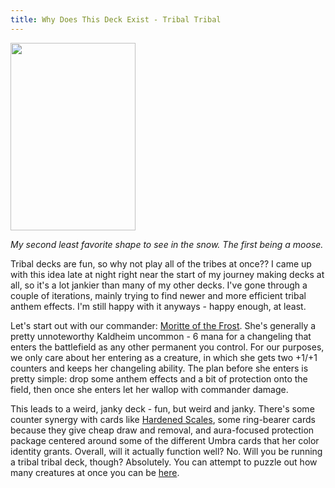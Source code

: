 ```yaml
---
title: Why Does This Deck Exist - Tribal Tribal
---
```


<img src="https://cards.scryfall.io/large/front/2/2/22fdbe71-abca-4e48-99b2-1cb6b35d930b.jpg?1631051717" width="200" height="300">

_My second least favorite shape to see in the snow. The first being a moose._

Tribal decks are fun, so why not play all of the tribes at once?? I came up with this idea late at night right near the start of my journey making decks at all, so it's a lot jankier than many of my other decks. I've gone through a couple of iterations, mainly trying to find newer and more efficient tribal anthem effects. I'm still happy with it anyways - happy enough, at least.  

Let's start out with our commander: [Moritte of the Frost](https://scryfall.com/card/khm/223/moritte-of-the-frost). She's generally a pretty unnoteworthy Kaldheim uncommon - 6 mana for a changeling that enters the battlefield as any other permanent you control. For our purposes, we only care about her entering as a creature, in which she gets two +1/+1 counters and keeps her changeling ability. The plan before she enters is pretty simple: drop some anthem effects and a bit of protection onto the field, then once she enters let her wallop with commander damage.  

This leads to a weird, janky deck - fun, but weird and janky. There's some counter synergy with cards like [Hardened Scales](https://scryfall.com/card/lcc/243/hardened-scales), some ring-bearer cards because they give cheap draw and removal, and aura-focused protection package centered around some of the different Umbra cards that her color identity grants. Overall, will it actually function well? No. Will you be running a tribal tribal deck, though? Absolutely. You can attempt to puzzle out how many creatures at once you can be [here](https://archidekt.com/decks/11016082/tribal_tribal_testing).